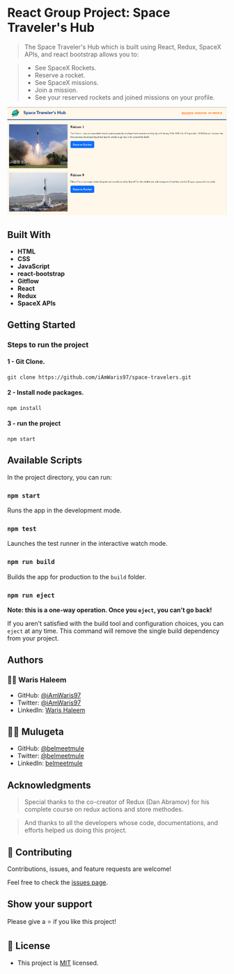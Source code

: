 # React Group Project: Space Traveler's Hub

> The Space Traveler's Hub which is built using React, Redux, SpaceX APIs, and react bootstrap allows you to:

> * See SpaceX Rockets.
> * Reserve a rocket.
> * See SpaceX missions.
> * Join a mission.
> * See your reserved rockets and joined missions on your profile.

![Project Screenshot](./snapshot.PNG "Bookstore CMS")

## Built With

- **HTML**
- **CSS**
- **JavaScript**
- **react-bootstrap**
- **Gitflow**
- **React**
- **Redux**
- **SpaceX APIs**

## Getting Started

### Steps to run the project

#### 1 - Git Clone.

```
git clone https://github.com/iAmWaris97/space-travelers.git
```
#### 2 - Install node packages.

```
npm install
```

#### 3 - run the project

```
npm start
```

## Available Scripts

In the project directory, you can run:

### `npm start`

Runs the app in the development mode.

### `npm test`

Launches the test runner in the interactive watch mode.

### `npm run build`

Builds the app for production to the `build` folder.

### `npm run eject`

**Note: this is a one-way operation. Once you `eject`, you can't go back!**

If you aren't satisfied with the build tool and configuration choices, you can `eject` at any time. This command will remove the single build dependency from your project.

## Authors
### 👨‍💻 Waris Haleem
- GitHub: [@iAmWaris97](https://github.com/iAmWaris97)
- Twitter: [@iAmWaris97](https://twitter.com/iAmWaris97)
- LinkedIn: [Waris Haleem](https://www.linkedin.com/in/waris-haleem/)

## 👨‍💻 Mulugeta
- GitHub: [@belmeetmule](https://github.com/belmeetmule)
- Twitter: [@belmeetmule](https://twitter.com/belmeetmule)
- LinkedIn: [belmeetmule](https://linkedin.com/in/belmeetmule)


## Acknowledgments

> Special thanks to the co-creator of Redux (Dan Abramov) for his complete course on redux actions and store methodes.

> And thanks to all the developers whose code, documentations, and efforts helped us doing this project.

## 🤝 Contributing

Contributions, issues, and feature requests are welcome!

Feel free to check the [issues page](../../issues/).

## Show your support

Please give a ⭐️ if you like this project!

## 📝 License
- This project is [MIT](./LICENSE) licensed.